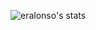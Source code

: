 ![eralonso's stats](https://badge42.vercel.app/api/v2/cl9gs40hi00540hl4ml1s4fw0/stats?cursusId=21&coalitionId=206)
